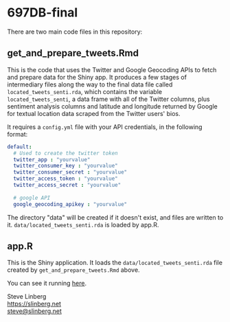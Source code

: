 # 697DB-final

There are two main code files in this repository:

## get_and_prepare_tweets.Rmd

This is the code that uses the Twitter and Google Geocoding APIs to fetch and
prepare data for the Shiny app. It produces a few stages of intermediary files
along the way to the final data file called `located_tweets_senti.rda`, which
contains the variable `located_tweets_senti`, a data frame with all of the
Twitter columns, plus sentiment analysis columns and latitude and longitude
returned by Google for textual location data scraped from the Twitter users'
bios.

It requires a `config.yml` file with your API credentials, in the following
format:

```yml
default:
  # Used to create the twitter token
  twitter_app : "yourvalue"
  twitter_consumer_key : "yourvalue"
  twitter_consumer_secret : "yourvalue"
  twitter_access_token : "yourvalue"
  twitter_access_secret : "yourvalue"
  
  # google API
  google_geocoding_apikey : "yourvalue"
```

The directory "data" will be created if it doesn't exist, and files are written
to it. `data/located_tweets_senti.rda` is loaded by app.R.

## app.R

This is the Shiny application. It loads the `data/located_tweets_senti.rda` file
created by `get_and_prepare_tweets.Rmd` above.

You can see it running [here](https://stevelinberg.shinyapps.io/697DB_final_project/).

Steve Linberg  
https://slinberg.net  
steve@slinberg.net  

